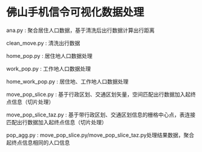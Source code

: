 # 佛山手机信令可视化数据处理

ana.py : 聚合居住人口数据，基于清洗后出行数据计算出行距离

clean_move.py : 清洗出行数据

home_pop.py : 居住地人口数据处理

work_pop.py : 工作地人口数据处理

home_work_pop.py : 居住地、工作地人口数据处理

move_pop_slice.py : 基于行政区划、交通区划矢量，空间匹配出行数据加入起终点信息（切片处理）

move_pop_slice_taz.py : 基于带行政区划、交通区划信息的栅格中心点，表连接匹配出行数据加入起终点信息（切片处理）

pop_agg.py : move_pop_slice.py/move_pop_slice_taz.py处理结果数据，聚合起终点信息相同的人口信息
